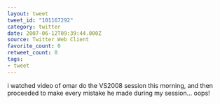 ```yaml
---
layout: tweet
tweet_id: "101167292"
category: twitter
date: 2007-06-12T09:39:44.000Z
source: Twitter Web Client
favorite_count: 0
retweet_count: 0
tags:
- tweet
---
```


i watched video of omar do the VS2008 session this morning, and then proceeded to make every mistake he made during my session... oops!
